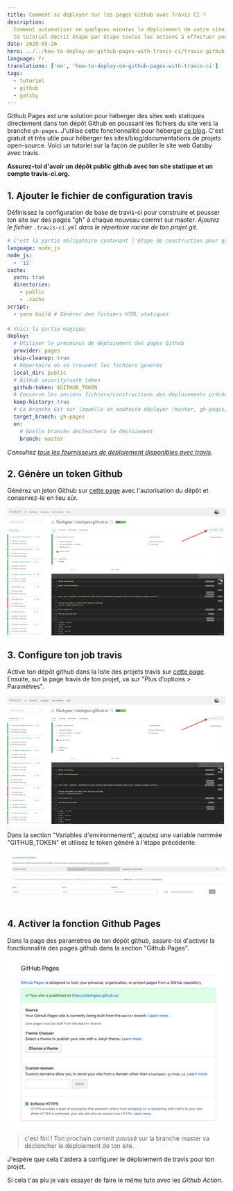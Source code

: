 ```yaml
---
title: Comment se déployer sur les pages Github avec Travis CI ?
description:
  Comment automatiser en quelques minutes le déploiement de votre site sur les pages Github avec l'outil Travis CI.
  Ce tutoriel décrit étape par étape toutes les actions à effectuer pour publier un site statique sur des pages Github et l'héberger gratuitement.
date: 2020-05-26
hero: ../../how-to-deploy-on-github-pages-with-travis-ci/travis-github-pages.png
language: fr
translations: ['en', 'how-to-deploy-on-github-pages-with-travis-ci']
tags:
  - tutoriel
  - github
  - gatsby
---
```


Github Pages est une solution pour héberger des sites web statiques directement dans ton dépôt Github en poussant les fichiers du site vers la branche `gh-pages`.
J'utilise cette fonctionnalité pour héberger [ce blog](https://slashgear.github.io).
C'est gratuit et très utile pour héberger tes sites/blog/documentations de projets open-source.
Voici un tutoriel sur la façon de publier le site web Gatsby avec travis.

**Assurez-toi d'avoir un dépôt public github avec ton site statique et un compte travis-ci.org.**

## 1. Ajouter le fichier de configuration travis

Définissez la configuration de base de travis-ci pour construire et pousser ton site sur des pages "gh" à chaque nouveau commit sur master.
_Ajoutez le fichier `.travis-ci.yml` dans le répertoire racine de ton projet git._

```yaml
# C'est la partie obligatoire contenant l'étape de construction pour gatsby
language: node_js
node_js:
  - '12'
cache:
  yarn: true
  directories:
    - public
    - .cache
script:
  - yarn build # Générer des fichiers HTML statiques

# Voici la partie magique
deploy:
  # Utiliser le processus de déploiement des pages Github
  provider: pages
  skip-cleanup: true
  # Répertoire où se trouvent les fichiers générés
  local_dir: public
  # Github security/auth token
  github-token: $GITHUB_TOKEN
  # Conserve les anciens fichiers/constructions des déploiements précédents
  keep-history: true
  # La branche Git sur laquelle on souhaite déployer (master, gh-pages, foo...)
  target_branch: gh-pages
  on:
    # Quelle branche déclenchera le déploiement
    branch: master
```

_Consultez [tous les fournisseurs de déploiement disponibles avec travis](https://docs.travis-ci.com/user/deployment/)._

## 2. Génère un token Github

Générez un jeton Github sur [cette page](https://github.com/settings/tokens/new) avec l'autorisation du dépôt et conservez-le en lieu sûr.

![github token generator page](../../how-to-deploy-on-github-pages-with-travis-ci//project-options.png)

## 3. Configure ton job travis

Active ton dépôt github dans la liste des projets travis sur [cette page](https://travis-ci.org/account/repositories).
Ensuite, sur la page travis de ton projet, va sur "Plus d'options > Paramètres".

![more options screenshot](../../how-to-deploy-on-github-pages-with-travis-ci//project-options.png)

Dans la section "Variables d'environnement", ajoutez une variable nommée "GITHUB_TOKEN" et utilisez le token généré à l'étape précédente.

![env variables settings screenshot](../../how-to-deploy-on-github-pages-with-travis-ci//env-var.png)

## 4. Activer la fonction Github Pages

Dans la page des paramètres de ton dépôt github, assure-toi d'activer la fonctionnalité des pages github dans la section "Github Pages".

![github pages paramètres screenshot](../../how-to-deploy-on-github-pages-with-travis-ci//github-pages.png)

> c'est fini !
> Ton prochain commit poussé sur la branche master va déclencher le déploiement de ton site.

J'espère que cela t'aidera à configurer le déploiement de travis pour ton projet.

Si cela t'as plu je vais essayer de faire le même tuto avec les _Github Action_.
